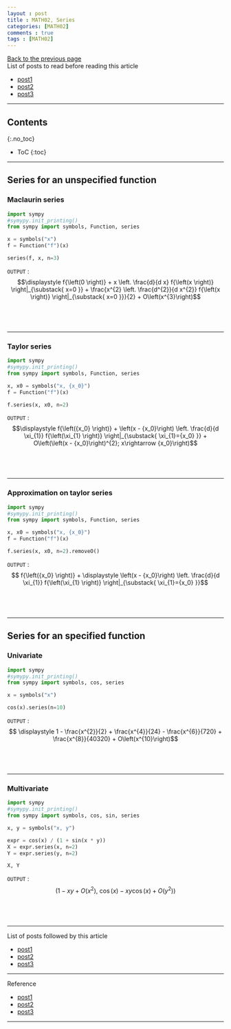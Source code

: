 ```yaml
---
layout : post
title : MATH02, Series
categories: [MATH02]
comments : true
tags : [MATH02]
---
```

[Back to the previous page](https://userdyk-github.github.io/Study.html) <br>
List of posts to read before reading this article
- <a href='https://userdyk-github.github.io/'>post1</a>
- <a href='https://userdyk-github.github.io/'>post2</a>
- <a href='https://userdyk-github.github.io/'>post3</a>

---

## Contents
{:.no_toc}

* ToC
{:toc}

<hr class="division1">

## Series for an unspecified function

### Maclaurin series

```python
import sympy
#symypy.init_printing()
from sympy import symbols, Function, series

x = symbols("x")
f = Function("f")(x)

series(f, x, n=3)
```
`OUTPUT` : <span class='jb-small'>$$\displaystyle f{\left(0 \right)} + x \left. \frac{d}{d x} f{\left(x \right)} \right|_{\substack{ x=0 }} + \frac{x^{2} \left. \frac{d^{2}}{d x^{2}} f{\left(x \right)} \right|_{\substack{ x=0 }}}{2} + O\left(x^{3}\right)$$</span>
<br><br><br>

---

### Taylor series

```python
import sympy
#symypy.init_printing()
from sympy import symbols, Function, series

x, x0 = symbols("x, {x_0}")
f = Function("f")(x)

f.series(x, x0, n=2)
```
`OUTPUT` : <span class='jb-small'>$$\displaystyle f{\left({x_0} \right)} + \left(x - {x_0}\right) \left. \frac{d}{d \xi_{1}} f{\left(\xi_{1} \right)} \right|_{\substack{ \xi_{1}={x_0} }} + O\left(\left(x - {x_0}\right)^{2}; x\rightarrow {x_0}\right)$$</span>
<br><br><br>

---

### Approximation on taylor series

```python
import sympy
#symypy.init_printing()
from sympy import symbols, Function, series

x, x0 = symbols("x, {x_0}")
f = Function("f")(x)

f.series(x, x0, n=2).removeO()
```
`OUTPUT` : <span class='jb-small'>$$ f{\left({x_0} \right)} + \displaystyle \left(x - {x_0}\right) \left. \frac{d}{d \xi_{1}} f{\left(\xi_{1} \right)} \right|_{\substack{ \xi_{1}={x_0} }}$$</span>
<br><br><br>

<hr class="division2">

## Series for an specified function

### Univariate

```python
import sympy
#symypy.init_printing()
from sympy import symbols, cos, series

x = symbols("x")

cos(x).series(n=10)
```
`OUTPUT` : <span class='jb-small'>$$ \displaystyle 1 - \frac{x^{2}}{2} + \frac{x^{4}}{24} - \frac{x^{6}}{720} + \frac{x^{8}}{40320} + O\left(x^{10}\right)$$</span>
<br><br><br>

---

### Multivariate

```python
import sympy
#symypy.init_printing()
from sympy import symbols, cos, sin, series

x, y = symbols("x, y")

expr = cos(x) / (1 + sin(x * y))
X = expr.series(x, n=2)
Y = expr.series(y, n=2)

X, Y
```
`OUTPUT` : <span class='jb-small'>$$\displaystyle \left( 1 - x y + O\left(x^{2}\right), \  \cos{\left(x \right)} - x y \cos{\left(x \right)} + O\left(y^{2}\right)\right)$$</span>
<br><br><br>

<hr class="division1">

List of posts followed by this article
- [post1](https://userdyk-github.github.io/)
- <a href='https://userdyk-github.github.io/'>post2</a>
- <a href='https://userdyk-github.github.io/'>post3</a>

---

Reference
- [post1](https://userdyk-github.github.io/)
- <a href='https://userdyk-github.github.io/'>post2</a>
- <a href='https://userdyk-github.github.io/'>post3</a>

---
